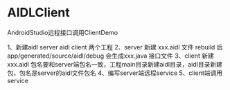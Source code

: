 # AIDLClient
AndroidStudio远程接口调用ClientDemo

 1、新建aidl server aidl client 两个工程
 2、server 新建 xxx.aidl 文件 rebuild 后app/generated/source/aidl/debug 会生成xxx.java 接口文件
 3、client 新建xxx.aidl 包名要和server端包名一致，工程main目录新建aidl目录，aidl目录新建包，包名是server的aidl文件包名
 4、编写server端远程service
 5、client端调用service
